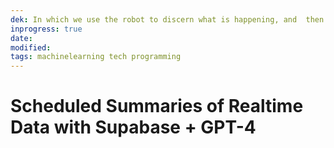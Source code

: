 ```yaml
---
dek: In which we use the robot to discern what is happening, and  then schedule regular updates
inprogress: true
date:
modified:
tags: machinelearning tech programming
---
```


# Scheduled Summaries of Realtime Data with Supabase + GPT-4

